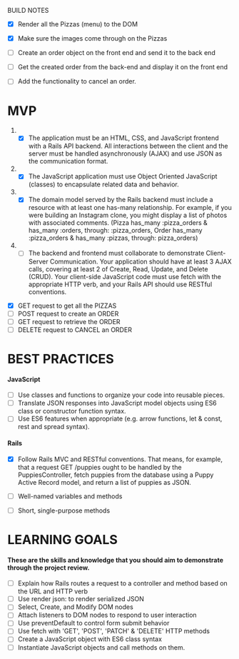 BUILD NOTES
-[X] Render all the Pizzas (menu) to the DOM
-[X] Make sure the images come through on the Pizzas
-[ ] Create an order object on the front end and send it to the back end
-[ ] Get the created order from the back-end and display it on the front end
-[ ] Add the functionality to cancel an order.



# MVP

1. - [X] The application must be an HTML, CSS, and JavaScript frontend with a Rails API backend. All interactions between the client and the server must be handled asynchronously (AJAX) and use JSON as the communication format.

2. - [X] The JavaScript application must use Object Oriented JavaScript (classes) to encapsulate related data and behavior.

3. - [X] The domain model served by the Rails backend must include a resource with at least one has-many relationship. For example, if you were building an Instagram clone, you might display a list of photos with associated comments. (Pizza has_many :pizza_orders & has_many :orders, through: :pizza_orders, Order has_many :pizza_orders & has_many :pizzas, through: pizza_orders) 

4. - [ ] The backend and frontend must collaborate to demonstrate Client-Server Communication. Your application should have at least 3 AJAX calls, covering at least 2 of Create, Read, Update, and Delete (CRUD). Your client-side JavaScript code must use fetch with the appropriate HTTP verb, and your Rails API should use RESTful conventions.
- [X] GET request to get all the PIZZAS
- [ ] POST request to create an ORDER
- [ ] GET request to retrieve the ORDER
- [ ] DELETE request to CANCEL an ORDER

# BEST PRACTICES
#### JavaScript
 - [ ] Use classes and functions to organize your code into reusable pieces.
 - [ ] Translate JSON responses into JavaScript model objects using ES6 class or constructor function syntax.
 - [ ] Use ES6 features when appropriate (e.g. arrow functions, let & const, rest and spread syntax).
#### Rails
 - [X] Follow Rails MVC and RESTful conventions. That means, for example, that a request GET /puppies ought to be handled by the PuppiesController, fetch puppies from the database using a Puppy Active Record model, and return a list of puppies as JSON.
 - [ ] Well-named variables and methods
 - [ ] Short, single-purpose methods

 
# LEARNING GOALS
#### These are the skills and knowledge that you should aim to demonstrate through the project review. 

- [ ] Explain how Rails routes a request to a controller and method based on the URL and HTTP verb
- [ ] Use render json: to render serialized JSON
- [ ] Select, Create, and Modify DOM nodes
- [ ] Attach listeners to DOM nodes to respond to user interaction
- [ ] Use preventDefault to control form submit behavior
- [ ] Use fetch with 'GET', 'POST', 'PATCH' & 'DELETE' HTTP methods
- [ ] Create a JavaScript object with ES6 class syntax
- [ ] Instantiate JavaScript objects and call methods on them.
